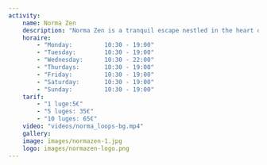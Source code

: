 ```yaml
---
activity:
    name: Norma Zen
    description: "Norma Zen is a tranquil escape nestled in the heart of the La Norma alpine resort, designed to harmonize mountain energy with modern mindfulness." 
    horaire:
        - "Monday:         10:30 - 19:00"
        - "Tuesday:        10:30 - 19:00"
        - "Wednesday:      10:30 - 22:00"
        - "Thurdays:       10:30 - 19:00"
        - "Friday:         10:30 - 19:00"
        - "Saturday:       10:30 - 19:00"
        - "Sunday:         10:30 - 19:00"
    tarif:
        - "1 luge:5€" 
        - "5 luges: 35€" 
        - "10 luges: 65€" 
    video: "videos/norma_loops-bg.mp4"
    gallery:
    image: images/normazen-1.jpg
    logo: images/normazen-logo.png
---
```

